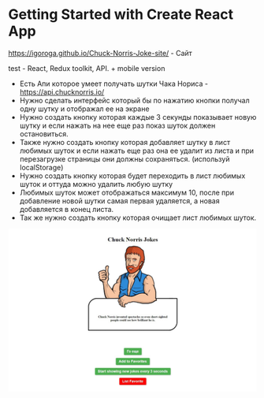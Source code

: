 # Getting Started with Create React App

https://igoroga.github.io/Chuck-Norris-Joke-site/ - Сайт

test - React, Redux toolkit, API. + mobile version

- Есть Апи которое умеет получать шутки Чака Нориса - https://api.chucknorris.io/
- Нужно сделать интерфейс который бы по нажатию кнопки получал одну шутку и отображал ее на экране
- Нужно создать кнопку которая каждые 3 секунды показывает новую шутку и если нажать на нее еще раз показ шуток должен остановиться.
- Также нужно создать кнопку которая добавляет шутку в лист любимых шуток и если нажать еще раз она ее удалит из листа и при перезагрузке страницы они должны сохраняться. (используй localStorage)
- Нужно создать кнопку которая будет переходить в лист любимых шуток и оттуда можно удалить любую шутку
- Любимых шуток может отображаться максимум 10, после при добавление новой шутки самая первая удаляется, а новая добавляется в конец листа.
- Так же нужно создать кнопку которая очищает лист любимых шуток.

![Example Image](./src/img/knJTVe4VRtw.jpg)
